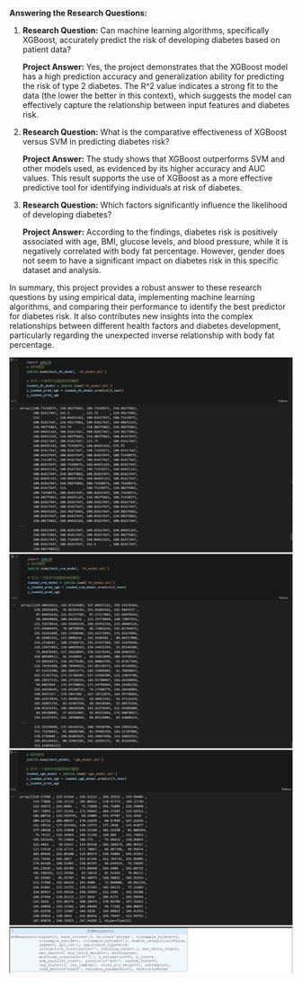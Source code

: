 **Answering the Research Questions:**

1. **Research Question:** Can machine learning algorithms, specifically XGBoost, accurately predict the risk of developing diabetes based on patient data?

   **Project Answer:** Yes, the project demonstrates that the XGBoost model has a high prediction accuracy and generalization ability for predicting the risk of type 2 diabetes. The R^2 value indicates a strong fit to the data (the lower the better in this context), which suggests the model can effectively capture the relationship between input features and diabetes risk.

2. **Research Question:** What is the comparative effectiveness of XGBoost versus SVM in predicting diabetes risk?

   **Project Answer:** The study shows that XGBoost outperforms SVM and other models used, as evidenced by its higher accuracy and AUC values. This result supports the use of XGBoost as a more effective predictive tool for identifying individuals at risk of diabetes.

3. **Research Question:** Which factors significantly influence the likelihood of developing diabetes?

   **Project Answer:** According to the findings, diabetes risk is positively associated with age, BMI, glucose levels, and blood pressure, while it is negatively correlated with body fat percentage. However, gender does not seem to have a significant impact on diabetes risk in this specific dataset and analysis.

In summary, this project provides a robust answer to these research questions by using empirical data, implementing machine learning algorithms, and comparing their performance to identify the best predictor for diabetes risk. It also contributes new insights into the complex relationships between different health factors and diabetes development, particularly regarding the unexpected inverse relationship with body fat percentage.
  
  <img src="1aef86386db3e7f89f3b983f06360ee.png" alt="Abstract Word Cloud">

  <img src="2c57577d09174914bfc60286c5233e3.png" alt="Abstract Word Cloud">

  <img src="4049b31859b9be98290c6b36523d2be.png" alt="Abstract Word Cloud">  

  <img src="2b42506ddaff73a1c883ab082ce789d.png" alt="Abstract Word Cloud">  



